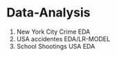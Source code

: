 # Data-Analysis
1. New York City Crime EDA
2. USA accidentes EDA/LR-MODEL
3. School Shootings USA EDA
